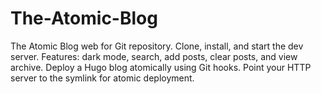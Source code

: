 # The-Atomic-Blog
The Atomic Blog web for Git repository. Clone, install, and start the dev server. Features: dark mode, search, add posts, clear posts, and view archive. Deploy a Hugo blog atomically using Git hooks. Point your HTTP server to the symlink for atomic deployment.
